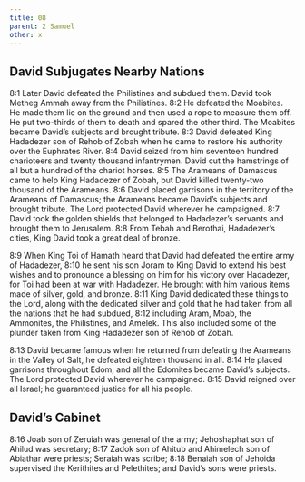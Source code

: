 ```yaml
---
title: 08
parent: 2 Samuel
other: x
---
```


## David Subjugates Nearby Nations

<a name="8:1">8:1</a> Later David defeated the Philistines and subdued them. David took Metheg Ammah away from the Philistines. <a name="8:2">8:2</a> He defeated the Moabites. He made them lie on the ground and then used a rope to measure them off. He put two-thirds of them to death and spared the other third. The Moabites became David’s subjects and brought tribute. <a name="8:3">8:3</a> David defeated King Hadadezer son of Rehob of Zobah when he came to restore his authority over the Euphrates River. <a name="8:4">8:4</a> David seized from him seventeen hundred charioteers and twenty thousand infantrymen. David cut the hamstrings of all but a hundred of the chariot horses. <a name="8:5">8:5</a> The Arameans of Damascus came to help King Hadadezer of Zobah, but David killed twenty-two thousand of the Arameans. <a name="8:6">8:6</a> David placed garrisons in the territory of the Arameans of Damascus; the Arameans became David’s subjects and brought tribute. The Lord protected David wherever he campaigned. <a name="8:7">8:7</a> David took the golden shields that belonged to Hadadezer’s servants and brought them to Jerusalem. <a name="8:8">8:8</a> From Tebah and Berothai, Hadadezer’s cities, King David took a great deal of bronze.

<a name="8:9">8:9</a> When King Toi of Hamath heard that David had defeated the entire army of Hadadezer, <a name="8:10">8:10</a> he sent his son Joram to King David to extend his best wishes and to pronounce a blessing on him for his victory over Hadadezer, for Toi had been at war with Hadadezer. He brought with him various items made of silver, gold, and bronze. <a name="8:11">8:11</a> King David dedicated these things to the Lord, along with the dedicated silver and gold that he had taken from all the nations that he had subdued, <a name="8:12">8:12</a> including Aram, Moab, the Ammonites, the Philistines, and Amelek. This also included some of the plunder taken from King Hadadezer son of Rehob of Zobah.

<a name="8:13">8:13</a> David became famous when he returned from defeating the Arameans in the Valley of Salt, he defeated eighteen thousand in all. <a name="8:14">8:14</a> He placed garrisons throughout Edom, and all the Edomites became David’s subjects. The Lord protected David wherever he campaigned. <a name="8:15">8:15</a> David reigned over all Israel; he guaranteed justice for all his people.

## David’s Cabinet

<a name="8:16">8:16</a> Joab son of Zeruiah was general of the army; Jehoshaphat son of Ahilud was secretary; <a name="8:17">8:17</a> Zadok son of Ahitub and Ahimelech son of Abiathar were priests; Seraiah was scribe; <a name="8:18">8:18</a> Benaiah son of Jehoida supervised the Kerithites and Pelethites; and David’s sons were priests.

